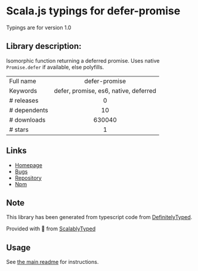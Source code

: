 
# Scala.js typings for defer-promise

Typings are for version 1.0

## Library description:
Isomorphic function returning a deferred promise. Uses native `Promise.defer` if available, else polyfills.

|                    |                 |
| ------------------ | :-------------: |
| Full name          | defer-promise |
| Keywords           | defer, promise, es6, native, deferred |
| # releases         | 0 |
| # dependents       | 10 |
| # downloads        | 630040 |
| # stars            | 1 |

## Links
- [Homepage](https://github.com/75lb/defer-promise#readme)
- [Bugs](https://github.com/75lb/defer-promise/issues)
- [Repository](https://github.com/75lb/defer-promise)
- [Npm](https://www.npmjs.com/package/defer-promise)
    


## Note
This library has been generated from typescript code from [DefinitelyTyped](https://definitelytyped.org).

Provided with :purple_heart: from [ScalablyTyped](https://github.com/oyvindberg/ScalablyTyped)

## Usage
See [the main readme](../../readme.md) for instructions.


